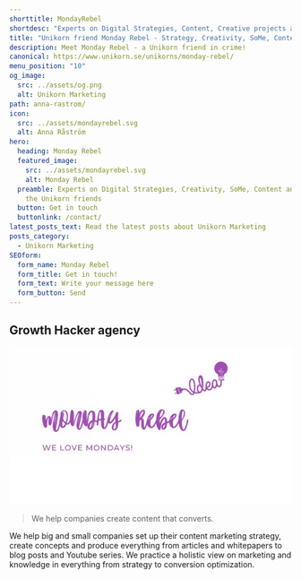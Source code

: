 ```yaml
---
shorttitle: MondayRebel
shortdesc: "Experts on Digital Strategies, Content, Creative projects and SoMe "
title: "Unikorn friend Monday Rebel - Strategy, Creativity, SoMe, Content "
description: Meet Monday Rebel - a Unikorn friend in crime!
canonical: https://www.unikorn.se/unikorns/monday-rebel/
menu_position: "10"
og_image:
  src: ../assets/og.png
  alt: Unikorn Marketing
path: anna-rastrom/
icon:
  src: ../assets/mondayrebel.svg
  alt: Anna Råström
hero:
  heading: Monday Rebel
  featured_image:
    src: ../assets/mondayrebel.svg
    alt: Monday Rebel
  preamble: Experts on Digital Strategies, Creativity, SoMe, Content and one of
    the Unikorn friends
  button: Get in touch
  buttonlink: /contact/
latest_posts_text: Read the latest posts about Unikorn Marketing
posts_category:
  - Unikorn Marketing
SEOform:
  form_name: Monday Rebel
  form_title: Get in touch!
  form_text: Write your message here
  form_button: Send
---
```

## Growth Hacker agency

![Monday Rebel](../assets/screenshot-2021-02-23-at-18.11.25.png)

> We help companies create content that converts. 

We help big and small companies set up their content marketing strategy, create concepts and produce everything from articles and whitepapers to blog posts and Youtube series. We practice a holistic view on marketing and knowledge in everything from strategy to conversion optimization.